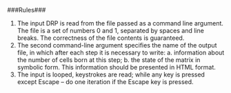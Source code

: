 ###Rules###
1) The input DRP is read from the file passed as
  a command line argument. The file is a set of numbers 0 and 1, separated by spaces and
  line breaks. The correctness of the file contents is guaranteed.
2) The second command-line argument specifies the name of the output file,
  in which after each step it is necessary to write:
  a. information about the number of cells born at this step;
  b. the state of the matrix in symbolic form.
  This information should be presented in HTML format.
3) The input is looped, keystrokes are read; while any key is pressed except
  Escape – do one iteration if the Escape key is pressed.
